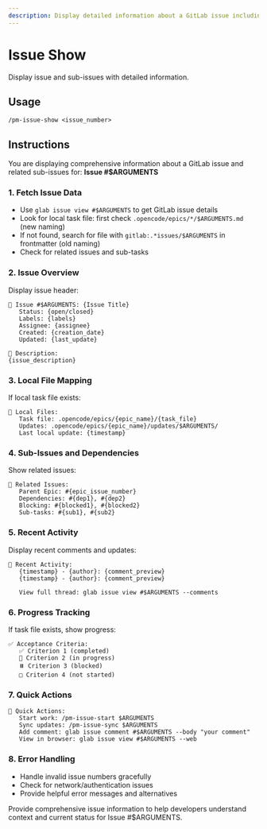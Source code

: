 ```yaml
---
description: Display detailed information about a GitLab issue including sub-issues, dependencies, and progress tracking
---
```


# Issue Show

Display issue and sub-issues with detailed information.

## Usage
```
/pm-issue-show <issue_number>
```

## Instructions

You are displaying comprehensive information about a GitLab issue and related sub-issues for: **Issue #$ARGUMENTS**

### 1. Fetch Issue Data
- Use `glab issue view #$ARGUMENTS` to get GitLab issue details
- Look for local task file: first check `.opencode/epics/*/$ARGUMENTS.md` (new naming)
- If not found, search for file with `gitlab:.*issues/$ARGUMENTS` in frontmatter (old naming)
- Check for related issues and sub-tasks

### 2. Issue Overview
Display issue header:
```
🎫 Issue #$ARGUMENTS: {Issue Title}
   Status: {open/closed}
   Labels: {labels}
   Assignee: {assignee}
   Created: {creation_date}
   Updated: {last_update}
   
📝 Description:
{issue_description}
```

### 3. Local File Mapping
If local task file exists:
```
📁 Local Files:
   Task file: .opencode/epics/{epic_name}/{task_file}
   Updates: .opencode/epics/{epic_name}/updates/$ARGUMENTS/
   Last local update: {timestamp}
```

### 4. Sub-Issues and Dependencies
Show related issues:
```
🔗 Related Issues:
   Parent Epic: #{epic_issue_number}
   Dependencies: #{dep1}, #{dep2}
   Blocking: #{blocked1}, #{blocked2}
   Sub-tasks: #{sub1}, #{sub2}
```

### 5. Recent Activity
Display recent comments and updates:
```
💬 Recent Activity:
   {timestamp} - {author}: {comment_preview}
   {timestamp} - {author}: {comment_preview}
   
   View full thread: glab issue view #$ARGUMENTS --comments
```

### 6. Progress Tracking
If task file exists, show progress:
```
✅ Acceptance Criteria:
   ✅ Criterion 1 (completed)
   🔄 Criterion 2 (in progress)
   ⏸️ Criterion 3 (blocked)
   □ Criterion 4 (not started)
```

### 7. Quick Actions
```
🚀 Quick Actions:
   Start work: /pm-issue-start $ARGUMENTS
   Sync updates: /pm-issue-sync $ARGUMENTS
   Add comment: glab issue comment #$ARGUMENTS --body "your comment"
   View in browser: glab issue view #$ARGUMENTS --web
```

### 8. Error Handling
- Handle invalid issue numbers gracefully
- Check for network/authentication issues
- Provide helpful error messages and alternatives

Provide comprehensive issue information to help developers understand context and current status for Issue #$ARGUMENTS.

